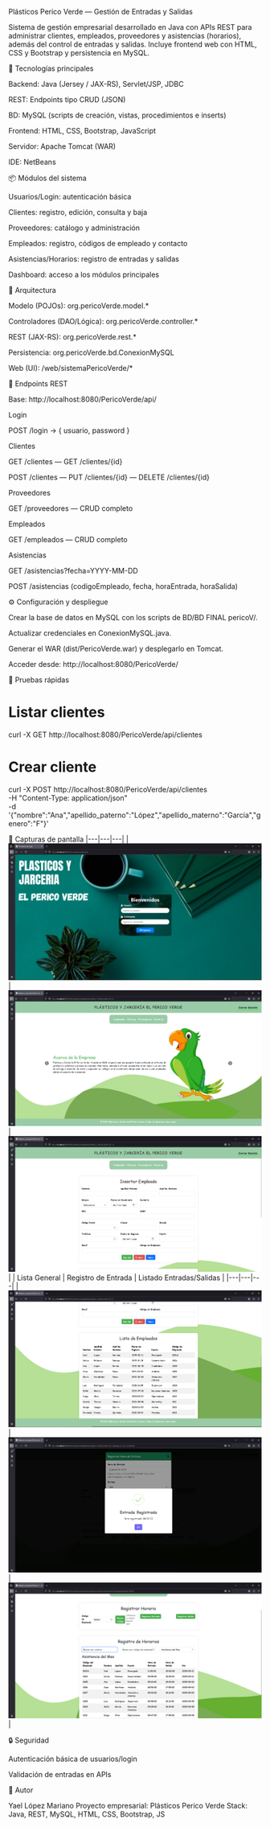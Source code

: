 Plásticos Perico Verde — Gestión de Entradas y Salidas

Sistema de gestión empresarial desarrollado en Java con APIs REST para administrar clientes, empleados, proveedores y asistencias (horarios), además del control de entradas y salidas. Incluye frontend web con HTML, CSS y Bootstrap y persistencia en MySQL.

🚀 Tecnologías principales

Backend: Java (Jersey / JAX-RS), Servlet/JSP, JDBC

REST: Endpoints tipo CRUD (JSON)

BD: MySQL (scripts de creación, vistas, procedimientos e inserts)

Frontend: HTML, CSS, Bootstrap, JavaScript

Servidor: Apache Tomcat (WAR)

IDE: NetBeans

📦 Módulos del sistema

Usuarios/Login: autenticación básica

Clientes: registro, edición, consulta y baja

Proveedores: catálogo y administración

Empleados: registro, códigos de empleado y contacto

Asistencias/Horarios: registro de entradas y salidas

Dashboard: acceso a los módulos principales

🧭 Arquitectura

Modelo (POJOs): org.pericoVerde.model.*

Controladores (DAO/Lógica): org.pericoVerde.controller.*

REST (JAX-RS): org.pericoVerde.rest.*

Persistencia: org.pericoVerde.bd.ConexionMySQL

Web (UI): /web/sistemaPericoVerde/*

🔌 Endpoints REST

Base: http://localhost:8080/PericoVerde/api/

Login

POST /login → { usuario, password }

Clientes

GET /clientes — GET /clientes/{id}

POST /clientes — PUT /clientes/{id} — DELETE /clientes/{id}

Proveedores

GET /proveedores — CRUD completo

Empleados

GET /empleados — CRUD completo

Asistencias

GET /asistencias?fecha=YYYY-MM-DD

POST /asistencias (codigoEmpleado, fecha, horaEntrada, horaSalida)

⚙️ Configuración y despliegue

Crear la base de datos en MySQL con los scripts de BD/BD FINAL pericoV/.

Actualizar credenciales en ConexionMySQL.java.

Generar el WAR (dist/PericoVerde.war) y desplegarlo en Tomcat.

Acceder desde: http://localhost:8080/PericoVerde/

🧪 Pruebas rápidas
# Listar clientes
curl -X GET http://localhost:8080/PericoVerde/api/clientes

# Crear cliente
curl -X POST http://localhost:8080/PericoVerde/api/clientes \
  -H "Content-Type: application/json" \
  -d '{"nombre":"Ana","apellido_paterno":"López","apellido_materno":"García","genero":"F"}'

📸 Capturas de pantalla
|---|---|---| | ![Login](web/Frontend/login.png) | ![Menú](web/Frontend/menu.png) | ![Formulario](web/Frontend/formulario.png) | | Lista General | Registro de Entrada | Listado Entradas/Salidas | 
|---|---|---| | ![Lista](web/Frontend/lista.png) | ![Registro de Entrada](web/Frontend/registroEntrada.png) | ![Entradas/Salidas](web/Frontend/listaEntradasSalidas.png) |
	
🔒 Seguridad

Autenticación básica de usuarios/login

Validación de entradas en APIs

👤 Autor

Yael López Mariano
Proyecto empresarial: Plásticos Perico Verde
Stack: Java, REST, MySQL, HTML, CSS, Bootstrap, JS
